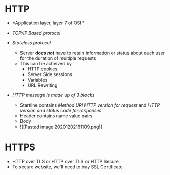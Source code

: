 # HTTP 
- *Application layer, layer 7 of OSI *
- *TCP/IP Based protocol*
- *Stateless protocol*
	- Server _**does not**_ have to retain information or status about each user for the duration of multiple requests
	- This can be acheived by 
		- HTTP cookies.
		- Server Side sessions
		- Variables
		- URL Rewriting

- *HTTP message is made up of 3 blocks*
	- Startline contains *Method URI HTTP version for request*  and *HTTP version and status code for responses*
	- Header contains name value pairs
	- Body
	- ![[Pasted image 20201202161109.png]]


# HTTPS
- HTTP over TLS or HTTP over TLS or HTTP Secure
- To secure website, we'll need to buy SSL Certificate